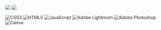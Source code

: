 <!--  # GitHub Stats: -->
![](https://github-readme-stats.vercel.app/api?username=msriatereza&theme=midnight-purple&hide_border=false&include_all_commits=false&count_private=false)
![](https://github-readme-streak-stats.herokuapp.com/?user=msriatereza&theme=midnight-purple&hide_border=false)<br/>

<!-- # Tech Stack: -->
![CSS3](https://img.shields.io/badge/css3-%231572B6.svg?style=for-the-badge&logo=css3&logoColor=white) ![HTML5](https://img.shields.io/badge/html5-%23E34F26.svg?style=for-the-badge&logo=html5&logoColor=white) ![JavaScript](https://img.shields.io/badge/javascript-%23323330.svg?style=for-the-badge&logo=javascript&logoColor=%23F7DF1E) ![Adobe Lightroom](https://img.shields.io/badge/Adobe%20Lightroom-31A8FF.svg?style=for-the-badge&logo=Adobe%20Lightroom&logoColor=white) ![Adobe Photoshop](https://img.shields.io/badge/adobephotoshop-%2331A8FF.svg?style=for-the-badge&logo=adobephotoshop&logoColor=white) ![Canva](https://img.shields.io/badge/Canva-%2300C4CC.svg?style=for-the-badge&logo=Canva&logoColor=white)

<!-- ## Socials: -->
<!-- [![Instagram](https://img.shields.io/badge/Instagram-%23E4405F.svg?logo=Instagram&logoColor=white)](https://instagram.com/msriatereza)
</br> -->
<!-- ![Snake animation](https://github.com/msriatereza/msriatereza/blob/output/github-contribution-grid-snake.svg) -->

